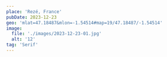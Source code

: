 ```yaml
---
place: 'Rezé, France'
pubDate: 2023-12-23
geo: 'mlat=47.18487&mlon=-1.54514#map=19/47.18487/-1.54514'
image:
  file: './images/2023-12-23-01.jpg'
  alt: '12'
tag: 'Serif'
---
```

